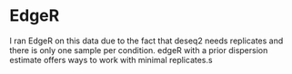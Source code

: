 # EdgeR
I ran EdgeR on this data due to the fact that deseq2 needs replicates and there is only one sample per condition. edgeR with a prior dispersion estimate offers ways to work with minimal replicates.s
